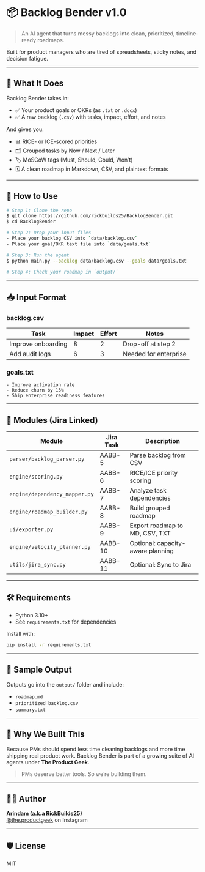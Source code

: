 # 📦 Backlog Bender v1.0

> An AI agent that turns messy backlogs into clean, prioritized, timeline-ready roadmaps.

Built for product managers who are tired of spreadsheets, sticky notes, and decision fatigue.

---

## 🧠 What It Does

Backlog Bender takes in:
- ✅ Your product goals or OKRs (as `.txt` or `.docx`)
- ✅ A raw backlog (`.csv`) with tasks, impact, effort, and notes

And gives you:
- 📊 RICE- or ICE-scored priorities
- 🗂️ Grouped tasks by Now / Next / Later
- 🏷 MoSCoW tags (Must, Should, Could, Won’t)
- 🗓 A clean roadmap in Markdown, CSV, and plaintext formats

---

## 🚀 How to Use

```bash
# Step 1: Clone the repo
$ git clone https://github.com/rickbuilds25/BacklogBender.git
$ cd BacklogBender

# Step 2: Drop your input files
- Place your backlog CSV into `data/backlog.csv`
- Place your goal/OKR text file into `data/goals.txt`

# Step 3: Run the agent
$ python main.py --backlog data/backlog.csv --goals data/goals.txt

# Step 4: Check your roadmap in `output/`
```

---

## 📥 Input Format

### backlog.csv
| Task | Impact | Effort | Notes |
|------|--------|--------|-------|
| Improve onboarding | 8 | 2 | Drop-off at step 2 |
| Add audit logs | 6 | 3 | Needed for enterprise |

### goals.txt
```
- Improve activation rate
- Reduce churn by 15%
- Ship enterprise readiness features
```

---

## 🧩 Modules (Jira Linked)

| Module | Jira Task | Description |
|--------|-----------|-------------|
| `parser/backlog_parser.py` | AABB-5 | Parse backlog from CSV |
| `engine/scoring.py` | AABB-6 | RICE/ICE priority scoring |
| `engine/dependency_mapper.py` | AABB-7 | Analyze task dependencies |
| `engine/roadmap_builder.py` | AABB-8 | Build grouped roadmap |
| `ui/exporter.py` | AABB-9 | Export roadmap to MD, CSV, TXT |
| `engine/velocity_planner.py` | AABB-10 | Optional: capacity-aware planning |
| `utils/jira_sync.py` | AABB-11 | Optional: Sync to Jira |

---

## 🛠 Requirements
- Python 3.10+
- See `requirements.txt` for dependencies

Install with:
```bash
pip install -r requirements.txt
```

---

## 🧪 Sample Output
Outputs go into the `output/` folder and include:
- `roadmap.md`
- `prioritized_backlog.csv`
- `summary.txt`

---

## 🧠 Why We Built This
Because PMs should spend less time cleaning backlogs and more time shipping real product work. Backlog Bender is part of a growing suite of AI agents under **The Product Geek**.

> PMs deserve better tools. So we’re building them.

---

## 👨‍🔧 Author
**Arindam (a.k.a RickBuilds25)**  
[@the.productgeek](https://www.instagram.com/the.productgeek) on Instagram

---

## 🛡 License
MIT
